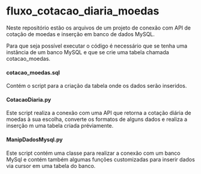 
# fluxo_cotacao_diaria_moedas
Neste repositório estão os arquivos de um projeto de conexão com API de cotação de moedas e inserção em banco de dados MySQL.

Para que seja possível executar o código é necessário que se tenha uma instância de um banco MySQL e que se crie uma tabela chamada cotacao_moedas.

#### cotacao_moedas.sql
Contém o script para a criação da tabela onde os dados serão inseridos.

#### CotacaoDiaria.py
Este script realiza a conexão com uma API que retorna a cotação diária de moedas à sua escolha, converte os formatos de alguns dados e realiza a inserção m uma tabela criada préviamente.

#### ManipDadosMysql.py
Este script contém uma classe para realizar a conexão com um banco MySql e contém também algumas funções customizadas para inserir dados via cursor em uma tabela do banco.
